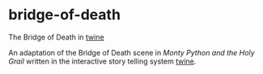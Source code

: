 # bridge-of-death

The Bridge of Death in [twine](http://twinery.org)

An adaptation of the Bridge of Death scene in _Monty Python and the Holy Grail_ written in the interactive story telling system [twine](https://twinery.org).
